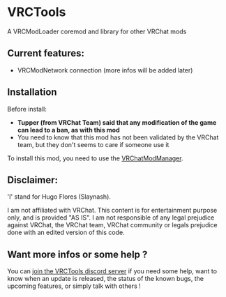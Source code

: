 # VRCTools
A VRCModLoader coremod and library for other VRChat mods

Current features:
---
 - VRCModNetwork connection (more infos will be added later)

Installation
---
Before install:
- **Tupper (from VRChat Team) said that any modification of the game can lead to a ban, as with this mod**
- You need to know that this mod has not been validated by the VRChat team, but they don't seems to care if someone use it

To install this mod, you need to use the [VRChatModManager](https://github.com/Slaynash/VRChatModInstaller/releases/latest).

Disclaimer:
---
'I' stand for Hugo Flores (Slaynash).

I am not affiliated with VRChat.
This content is for entertainment purpose only, and is provided "AS IS".
I am not responsible of any legal prejudice against VRChat, the VRChat team, VRChat community or legals prejudice done with an edited version of this code.

Want more infos or some help ?
---
You can [join the VRCTools discord server](https://discord.gg/rCqKSvR) if you need some help, want to know when an update is released, the status of the known bugs, the upcoming features, or simply talk with others !
